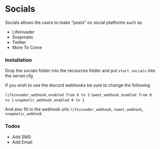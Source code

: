 # Socials

Socials allows the users to make “posts” on social platforms such as
 - Lifeinvader
 - Snapmatic
 - Twitter
 - More To Come

### Installation
Drop the socials folder into the recources folder and put ``start socials`` into the server.cfg

If you wish to use the discord webhooks be sure to change the following

`` lifeinvader_webhook_enabled from 0 to 1 ``
`` tweet_webhook_enabled from 0 to 1 ``
`` snapmatic_webhook_enabled 0 to 1 ``

And also fill in the webhook urls ``lifeinvader_webhook``, ``tweet_webhook``, ``snapmatic_webhook``


### Todos

 - Add SMS
 - Add Email